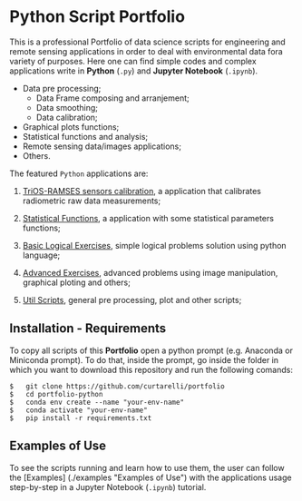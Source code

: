 # Python Script Portfolio
This is a professional Portfolio of data science scripts for engineering and remote sensing applications in order to deal with environmental data fora variety of purposes.
Here one can find simple codes and complex applications write in **Python** (`.py`) and **Jupyter Notebook** (`.ipynb`).

* Data pre processing;
	* Data Frame composing and arranjement;
	* Data smoothing;
	* Data calibration;
* Graphical plots functions;
* Statistical functions and analysis;
* Remote sensing data/images applications;
* Others.

The featured `Python` applications are:

1) [TriOS-RAMSES sensors calibration](./trios_ramses_calibration "trios-calibration application"), a application that calibrates radiometric raw data measurements;

2) [Statistical Functions](./statistical_functions "statistical-functions application"), a application with some statistical parameters functions;

3) [Basic Logical Exercises](./basic_logical_exercises "basic-logical-exercises application"), simple logical problems solution using python language;

4) [Advanced Exercises](./advanced_exercises "advanced-exercises jupyter notebooks"), advanced problems using image manipulation, graphical ploting and others;

5) [Util Scripts](./util "Util Scripts"), general pre processing, plot and other scripts;

## Installation - Requirements

To copy all scripts of this **Portfolio** open a python prompt (e.g. Anaconda or Miniconda prompt). To do that, inside the prompt, go inside the
folder in which you want to download this repository and run the following comands:

```
$	git clone https://github.com/curtarelli/portfolio
$	cd portfolio-python
$	conda env create --name "your-env-name"
$	conda activate "your-env-name"
$	pip install -r requirements.txt
```

## Examples of Use

To see the scripts running and learn how to use them, the user can follow the [Examples] (./examples "Examples of Use") with the applications usage step-by-step
in a Jupyter Notebook (`.ipynb`) tutorial.
